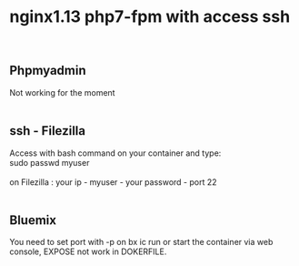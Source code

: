 <h1> nginx1.13 php7-fpm with access ssh</h1>
<br>
<h2>Phpmyadmin</h2>
Not working for the moment<br>
<br>
<h2>ssh - Filezilla</h2>
Access with bash command on your container and type:<br>
sudo passwd myuser<br>
<br>
on Filezilla : your ip - myuser - your password - port 22<br><br>

<h2> Bluemix</h2>
You need to set port with -p on bx ic run or start the container via web console, EXPOSE not work in DOKERFILE.
